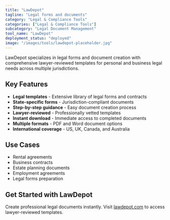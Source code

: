 ```yaml
---
title: "LawDepot"
tagline: "Legal forms and documents"
category: "Legal & Compliance Tools"
categories: ["Legal & Compliance Tools"]
subcategory: "Legal Document Management"
tool_name: "LawDepot"
deployment_status: "deployed"
image: "/images/tools/lawdepot-placeholder.jpg"
---
```

LawDepot specializes in legal forms and document creation with comprehensive lawyer-reviewed templates for personal and business legal needs across multiple jurisdictions.

## Key Features

- **Legal templates** - Extensive library of legal forms and contracts
- **State-specific forms** - Jurisdiction-compliant documents
- **Step-by-step guidance** - Easy document creation process
- **Lawyer-reviewed** - Professionally vetted templates
- **Instant download** - Immediate access to completed documents
- **Multiple formats** - PDF and Word document options
- **International coverage** - US, UK, Canada, and Australia

## Use Cases

- Rental agreements
- Business contracts
- Estate planning documents
- Employment agreements
- Legal forms preparation

## Get Started with LawDepot

Create professional legal documents instantly. Visit [lawdepot.com](https://www.lawdepot.com) to access lawyer-reviewed templates.
